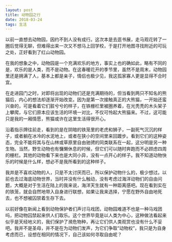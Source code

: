 ```yaml
---
layout: post
title: 动物园之行
date: 2018-03-24
tags: 生活
---
```


以前一直想去动物园，因约不到人没有成行。这次本是去逛书展，走马观花转了一圈后觉得无聊，但难得出来一次又不想马上回学校，于是打开地图寻找附近的可玩之处，正好看到了红山动物园。

在我的想象之中，动物园是一个充满欢乐的地方，事实上也的确如此，略有不同的是，欢乐的是人类，而不是动物。在这春暧花开的季节里，虽然不是周末，动物园里还是拥满了人，基本上都是亲子，情侣也极少见，我这孤家寡人更是显得不合时宜。

在走进园门之时，对即将出现的动物们还是充满期待的，但当看到两只不知名的熊猫后，内心的想法却逐渐开始改变。因为是第一次接触真正的大熊猫，一开始还蛮兴奋的，可是看着它们脏兮兮的样子，在铁栅栏里被圈养着，在光秃秃的木头架子上攀爬，与它们原本应该生活的环境一对比，不仅可怜起大熊猫来。不过，这可能只是我的一厢情愿，熊猫或许在这里生活得很开心。

沿着指示牌往前走，看到的是在阴暗的铁笼里的老虎和狮子，一副死气沉沉的样子，或者躺在冰冷的水泥地上，或者在狭小的空间里来回踱步。看到它们的这种姿态，完全不能将其与在山林或草原里自由驰骋的同类联系在一起，这分明是另一种生物。当然，野生动物也有慵懒休息的时候，但它们可以随时奔跑而不必顾虑四周的栅栏。其他的动物看下来也是大同小异，没有一点开心的样子。我不知道动物快乐的时候是什么样，想必不是我所看到的这种样子。

我并是不喜欢动物的人，只是不太讨厌而已，所以保护动物什么的，极少想过。以前也去过海底动物世界，当时并没有什么触动，没有考虑过海洋动物们的自由问题，大概是对于生活在陆上的我来说，海洋天生就有一种距离感吧。现在看到实在的铁笼，就会自然地带入自身进行联想，如果让我来选择，宁愿在野外自由地死去，也不想被囚禁着生存下去。

以前好像在新闻上看到动物保护者们声讨马戏团，动物园难道不也是一种马戏团吗，把动物囚禁起来供人们取乐。这个世界毕竟是以人类为中心，这种做法看起来似乎是天经地义的，我们保护了濒危物种，再让它们供人类观赏也没有什么不妥吧。我并不是圣母，并不是在为动物们发声，为它们争取“动物权”，我只是为自身考虑而已，设想在相同的情况下，自己该如何寻取自由呢？